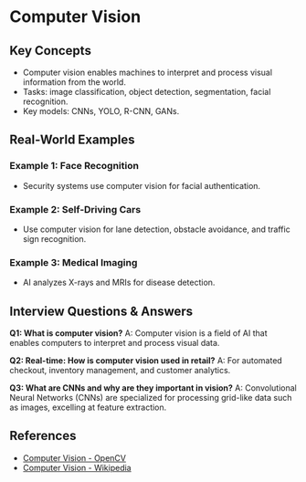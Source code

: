 # Computer Vision

## Key Concepts
- Computer vision enables machines to interpret and process visual information from the world.
- Tasks: image classification, object detection, segmentation, facial recognition.
- Key models: CNNs, YOLO, R-CNN, GANs.

## Real-World Examples

### Example 1: Face Recognition
- Security systems use computer vision for facial authentication.

### Example 2: Self-Driving Cars
- Use computer vision for lane detection, obstacle avoidance, and traffic sign recognition.

### Example 3: Medical Imaging
- AI analyzes X-rays and MRIs for disease detection.

## Interview Questions & Answers

**Q1: What is computer vision?**
A: Computer vision is a field of AI that enables computers to interpret and process visual data.

**Q2: Real-time: How is computer vision used in retail?**
A: For automated checkout, inventory management, and customer analytics.

**Q3: What are CNNs and why are they important in vision?**
A: Convolutional Neural Networks (CNNs) are specialized for processing grid-like data such as images, excelling at feature extraction.

## References
- [Computer Vision - OpenCV](https://opencv.org/)
- [Computer Vision - Wikipedia](https://en.wikipedia.org/wiki/Computer_vision)
